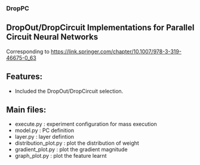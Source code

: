### DropPC

## DropOut/DropCircuit Implementations for Parallel Circuit Neural Networks
Corresponding to https://link.springer.com/chapter/10.1007/978-3-319-46675-0_63

## Features:
  - Included the DropOut/DropCircuit selection.

## Main files:
  - execute.py            : experiment configuration for mass execution
  - model.py              : PC definition
  - layer.py              : layer defintion
  - distribution_plot.py  : plot the distribution of weight
  - gradient_plot.py      : plot the gradient magnitude
  - graph_plot.py         : plot the feature learnt
